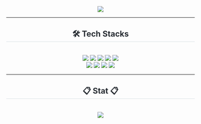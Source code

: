 <div align="center">
  <img src="https://capsule-render.vercel.app/api?type=soft&color=auto&height=120&text=Welcome!🙌&fontColor=ffffff&fontSize=40" />
</div>

---

<div align="center">
  <h2 style="border-bottom: 1px solid #d8dee4; color: #282d33;"> 🛠️ Tech Stacks </h2>
  <br>
  <img src="https://img.shields.io/badge/HTML5-E34F26?style=for-the-badge&logo=HTML5&logoColor=white"/>
  <img src="https://img.shields.io/badge/CSS3-1572B6?style=for-the-badge&logo=CSS3&logoColor=white"/>
  <img src="https://img.shields.io/badge/JavaScript-F7DF1E?style=for-the-badge&logo=JavaScript&logoColor=white"/>
  <img src="https://img.shields.io/badge/React-61DAFB?style=for-the-badge&logo=React&logoColor=white"/>
  <img src="https://img.shields.io/badge/Next.js-000000?style=for-the-badge&logo=Next.js&logoColor=white"/>
  <br/>
  <img src="https://img.shields.io/badge/Vue.js-4FC08D?style=for-the-badge&logo=Vue.js&logoColor=white"/>
  <img src="https://img.shields.io/badge/GitHub-181717?style=for-the-badge&logo=GitHub&logoColor=white"/>
  <img src="https://img.shields.io/badge/Figma-F24E1E?style=for-the-badge&logo=Figma&logoColor=white"/>
  <img src="https://img.shields.io/badge/Slack-4A154B?style=for-the-badge&logo=Slack&logoColor=white"/>
</div>

---

<div align="center">
  <h2 style="border-bottom: 1px solid #d8dee4; color: #282d33;"> 📋 Stat 📋 </h2>
  <br>
        <img src="https://github-readme-stats.vercel.app/api?username=dkawoindsa&show_icons=true&theme=radical"/>
</div>
